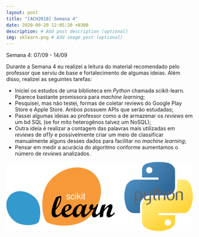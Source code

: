 ```yaml
---
layout: post
title: "[ACH2018] Semana 4"
date: 2020-09-20 12:05:20 +0300
description: # Add post description (optional)
img: sklearn.png # Add image post (optional)
---
```

Semana 4: 07/09 - 14/09 

Durante a Semana 4 eu realizei a leitura do material recomendado pelo professor que serviu de base e fortalecimento de algumas ideias. Além disso, realizei as seguintes tarefas:

- Iniciei os estudos de uma biblioteca em *Python* chamada scikit-learn. Pparece bastante promissora para *machine learning*;
- Pesquisei, mas não testei, formas de coletar reviews do Google Play Store e Apple Store. Ambos possuem APIs que serão estudadas;
- Passei algumas ideias ao professor como a de armazenar os *reviews* em um bd SQL (se for mito heterogênos talvez um NoSQL);
- Outra ideia é realizar a contagem das palavras mais utilizadas em *reviews* de *a11y* e possivelmente criar um meio de classificar manualmente alguns desses dados para facilitar no *machine learning*;
- Pensar em medir a acurácia do algoritmo conforme aumentamos o número de *reviews* analizados. 

![](https://raw.githubusercontent.com/mautoz/mautoz.github.io/master/assets/img/python_sklearn.png) 